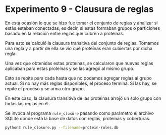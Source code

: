 # Experimento 9 - Clausura de reglas

En esta ocasión lo que se hizo fue tomar el conjunto de reglas y analizar si estás estaban conectadas, es decir, si estas formaban grupos o particiones basado en la relación entre reglas que cubren a proteínas.

Para esto se calculó la clausura transitiva del conjunto de reglas. Tomamos una regla y a partir de ella se vio qué proteínas eran cubiertas por dicha regla.

Una vez que obtenidas estas proteínas, se calcularon que nuevas reglas aplicaban para estas proteínas y se las agregó al mismo grupo.

Esto se repite para cada hasta que no podamos agregar reglas al grupo actual. Si no hay más reglas disponibles, el proceso termina. Si las hay, se repite el proceso y se arma otro grupo.

En este caso, la clausura transitiva de las proteínas arrojó un solo grupo con todas las reglas en él.

Se invoca al programa `rule_closure` pasando como parámetro el archivo SQLite donde está la base de datos con reglas, proteínas y coberturas.

```bash
python3 rule_closure.py --filename=protein-rules.db
```